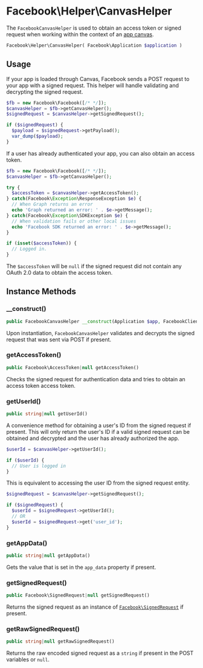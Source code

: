 # Facebook\Helper\CanvasHelper

The `FacebookCanvasHelper` is used to obtain an access token or signed request when working within the context of an [app canvas](https://developers.facebook.com/docs/games/canvas).

```php
Facebook\Helper\CanvasHelper( Facebook\Application $application )
```

## Usage

If your app is loaded through Canvas, Facebook sends a POST request to your app with a signed request.  This helper will handle validating and decrypting the signed request.

```php
$fb = new Facebook\Facebook([/* */]);
$canvasHelper = $fb->getCanvasHelper();
$signedRequest = $canvasHelper->getSignedRequest();

if ($signedRequest) {
  $payload = $signedRequest->getPayload();
  var_dump($payload);
}
```

If a user has already authenticated your app, you can also obtain an access token.

```php
$fb = new Facebook\Facebook([/* */]);
$canvasHelper = $fb->getCanvasHelper();

try {
  $accessToken = $canvasHelper->getAccessToken();
} catch(Facebook\Exception\ResponseException $e) {
  // When Graph returns an error
  echo 'Graph returned an error: ' . $e->getMessage();
} catch(Facebook\Exception\SDKException $e) {
  // When validation fails or other local issues
  echo 'Facebook SDK returned an error: ' . $e->getMessage();
}

if (isset($accessToken)) {
  // Logged in.
}
```

The `$accessToken` will be `null` if the signed request did not contain any OAuth 2.0 data to obtain the access token.

## Instance Methods

### __construct()
```php
public FacebookCanvasHelper __construct(Application $app, FacebookClient $client, $graphVersion = null)
```
Upon instantiation, `FacebookCanvasHelper` validates and decrypts the signed request that was sent via POST if present.

### getAccessToken()
```php
public Facebook\AccessToken|null getAccessToken()
```
Checks the signed request for authentication data and tries to obtain an access token access token.

### getUserId()
```php
public string|null getUserId()
```
A convenience method for obtaining a user's ID from the signed request if present. This will only return the user's ID if a valid signed request can be obtained and decrypted and the user has already authorized the app.

```php
$userId = $canvasHelper->getUserId();

if ($userId) {
  // User is logged in
}
```

This is equivalent to accessing the user ID from the signed request entity.

```php
$signedRequest = $canvasHelper->getSignedRequest();

if ($signedRequest) {
  $userId = $signedRequest->getUserId();
  // OR
  $userId = $signedRequest->get('user_id');
}
```

### getAppData()
```php
public string|null getAppData()
```
Gets the value that is set in the `app_data` property if present.

### getSignedRequest()
```php
public Facebook\SignedRequest|null getSignedRequest()
```
Returns the signed request as an instance of [`Facebook\SignedRequest`](SignedRequest.md) if present.

### getRawSignedRequest()
```php
public string|null getRawSignedRequest()
```
Returns the raw encoded signed request as a `string` if present in the POST variables or `null`.
